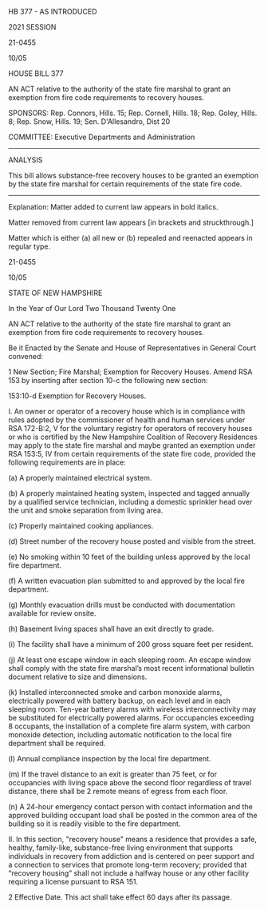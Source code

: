  HB 377 - AS INTRODUCED

 

 

2021 SESSION

 21-0455

 10/05

 

HOUSE BILL 377

 

AN ACT relative to the authority of the state fire marshal to grant an exemption from fire code requirements to recovery houses.

 

SPONSORS: Rep. Connors, Hills. 15; Rep. Cornell, Hills. 18; Rep. Goley, Hills. 8; Rep. Snow, Hills. 19; Sen. D'Allesandro, Dist 20

 

COMMITTEE: Executive Departments and Administration

 

-----------------------------------------------------------------

 

ANALYSIS

 

 This bill allows substance-free recovery houses to be granted an exemption by the state fire marshal for certain requirements of the state fire code.

 

- - - - - - - - - - - - - - - - - - - - - - - - - - - - - - - - - - - - - - - - - - - - - - - - - - - - - - - - - - - - - - - - - - - - - - - - - - - 

 

Explanation: Matter added to current law appears in bold italics.

 Matter removed from current law appears [in brackets and struckthrough.]

 Matter which is either (a) all new or (b) repealed and reenacted appears in regular type.

 21-0455

 10/05

 

STATE OF NEW HAMPSHIRE

 

In the Year of Our Lord Two Thousand Twenty One

 

AN ACT relative to the authority of the state fire marshal to grant an exemption from fire code requirements to recovery houses.

 

Be it Enacted by the Senate and House of Representatives in General Court convened:

 

 1 New Section; Fire Marshal; Exemption for Recovery Houses. Amend RSA 153 by inserting after section 10-c the following new section:

 153:10-d Exemption for Recovery Houses.

 I. An owner or operator of a recovery house which is in compliance with rules adopted by the commissioner of health and human services under RSA 172-B:2, V for the voluntary registry for operators of recovery houses or who is certified by the New Hampshire Coalition of Recovery Residences may apply to the state fire marshal and maybe granted an exemption under RSA 153:5, IV from certain requirements of the state fire code, provided the following requirements are in place:

 (a) A properly maintained electrical system.

 (b) A properly maintained heating system, inspected and tagged annually by a qualified service technician, including a domestic sprinkler head over the unit and smoke separation from living area.

 (c) Properly maintained cooking appliances.

 (d) Street number of the recovery house posted and visible from the street.

 (e) No smoking within 10 feet of the building unless approved by the local fire department.

 (f) A written evacuation plan submitted to and approved by the local fire department.

 (g) Monthly evacuation drills must be conducted with documentation available for review onsite.

 (h) Basement living spaces shall have an exit directly to grade.

 (i) The facility shall have a minimum of 200 gross square feet per resident.

 (j) At least one escape window in each sleeping room. An escape window shall comply with the state fire marshal’s most recent informational bulletin document relative to size and dimensions. 

 (k) Installed interconnected smoke and carbon monoxide alarms, electrically powered with battery backup, on each level and in each sleeping room. Ten-year battery alarms with wireless interconnectivity may be substituted for electrically powered alarms. For occupancies exceeding 8 occupants, the installation of a complete fire alarm system, with carbon monoxide detection, including automatic notification to the local fire department shall be required.

 (l) Annual compliance inspection by the local fire department.

 (m) If the travel distance to an exit is greater than 75 feet, or for occupancies with living space above the second floor regardless of travel distance, there shall be 2 remote means of egress from each floor.

 (n) A 24-hour emergency contact person with contact information and the approved building occupant load shall be posted in the common area of the building so it is readily visible to the fire department. 

 II. In this section, "recovery house" means a residence that provides a safe, healthy, family-like, substance-free living environment that supports individuals in recovery from addiction and is centered on peer support and a connection to services that promote long-term recovery; provided that “recovery housing” shall not include a halfway house or any other facility requiring a license pursuant to RSA 151.

 2 Effective Date. This act shall take effect 60 days after its passage.

